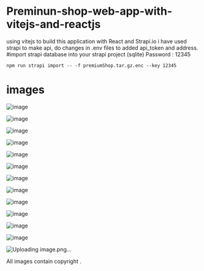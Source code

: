 # Preminun-shop-web-app-with-vitejs-and-reactjs
using vitejs to build this application with React and Strapi.io
i have used strapi  to make api, do changes in .env files to added api_token and address.
#import strapi database into your strapi project (sqlite) Password : 12345
```
npm run strapi import -- -f premiumShop.tar.gz.enc --key 12345
```

# images 
![image](https://github.com/getsettalk/Preminun-shop-web-app-with-vitejs-and-reactjs/assets/49394996/5e5266e4-618a-41c5-a7a1-f9f4e729d19b)

![image](https://github.com/getsettalk/Preminun-shop-web-app-with-vitejs-and-reactjs/assets/49394996/f6642764-c4dc-47d3-a844-8607b817dd38)

![image](https://github.com/getsettalk/Preminun-shop-web-app-with-vitejs-and-reactjs/assets/49394996/db789143-b8a5-4677-9ffd-c03733d0721a)

![image](https://github.com/getsettalk/Preminun-shop-web-app-with-vitejs-and-reactjs/assets/49394996/043602b8-7783-4769-8044-19528bbbf5e2)

![image](https://github.com/getsettalk/Preminun-shop-web-app-with-vitejs-and-reactjs/assets/49394996/222f09dd-f5ee-4bf9-8c08-6ea076063225)


![image](https://github.com/getsettalk/Preminun-shop-web-app-with-vitejs-and-reactjs/assets/49394996/dc4f24a3-3736-4255-b783-d4624adb7fba)

![image](https://github.com/getsettalk/Preminun-shop-web-app-with-vitejs-and-reactjs/assets/49394996/18d6655b-d948-4725-9264-efdcc677afbb)

![image](https://github.com/getsettalk/Preminun-shop-web-app-with-vitejs-and-reactjs/assets/49394996/e721b7d9-db82-4a8a-bc92-7f1314426710)

![image](https://github.com/getsettalk/Preminun-shop-web-app-with-vitejs-and-reactjs/assets/49394996/ca8b7c52-c1b1-48ec-8fa2-aaff2d37662f)


![image](https://github.com/getsettalk/Preminun-shop-web-app-with-vitejs-and-reactjs/assets/49394996/0522a413-0eb4-4c7c-b179-5d6262516391)

![image](https://github.com/getsettalk/Preminun-shop-web-app-with-vitejs-and-reactjs/assets/49394996/d9c9e145-c54d-4edf-b4af-453269b6fe7a)

![image](https://github.com/getsettalk/Preminun-shop-web-app-with-vitejs-and-reactjs/assets/49394996/85cd7e80-bbb4-4c14-83ce-1c14b41116ea)



![Uploading image.png…]()


All images contain copyright .
